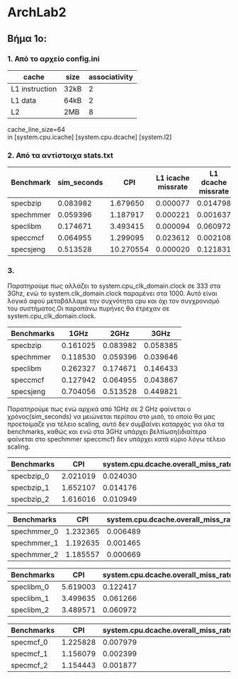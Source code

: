 # ArchLab2

## Βήμα 1ο:
### 1. Από το αρχείο config.ini
|cache | size | associativity |
| ---- | ---- | ------------- |
|L1 instruction |32kB |2 | 
|L1 data |64kB |2|   
|L2 |2MB|8|
 
cache_line_size=64  
in [system.cpu.icache] [system.cpu.dcache] [system.l2]

### 2. Από τα αντίστοιχα stats.txt

|Benchmark |	sim_seconds	| CPI	| L1 icache missrate	| L1 dcache missrate	| L2 cache missrate |
|--------- | ----------- | --- | ------------------ | ------------------ | ----------------- |
|specbzip | 0.083982|1.679650|0.000077| 0.014798| 0.282163 |
|spechmmer|0.059396 |1.187917 |0.000221|0.001637|0.077760|
|speclibm |0.174671|3.493415|0.000094|0.060972|0.999944|
|speccmcf|0.064955 |1.299095|0.023612|0.002108|0.055046|
|specsjeng|0.513528|10.270554|0.000020|0.121831|0.999972|

### 3. 

Παρατηρούμε πως αλλάζει το system.cpu_clk_domain.clock σε 333 στα 3Ghz, ενώ το system.clk_domain.clock παραμένει στα 1000. Αυτό είναι λογικό αφού μεταβάλλαμε την συχνότητα cpu και όχι τον συγχρονισμό του συστήματος.Οι παραπάνω πυρήνες θα έτρεχαν σε system.cpu_clk_domain.clock.

|Benchmarks | 1GHz | 2GHz | 3GHz |
|---------- | ---- | ---- | ---- |
|specbzip| 0.161025 | 0.083982|0.058385|
|spechmmer|0.118530 | 0.059396| 0.039646|
|speclibm|0.262327 |0.174671| 0.146433|
|speccmcf| 0.127942 |0.064955|0.043867|
|specsjeng|0.704056 |0.513528 |0.449821|

Παρατηρούμε πως ενώ αρχικά από 1GHz σε 2 GHz φαίνεται ο χρόνος(sim_seconds) να μειώνεται περίπου στο μισό, το οποίο θα μας προετοίμαζε για τέλειο scaling, αυτό δεν συμβαίνει καταρχάς για όλα τα benchmarks, καθώς και ενώ στα 3GHz υπάρχει βελτίωση(ιδιαίτερα φαίνεται στο spechmmer speccmcf) δεν υπάρχει κατά κύριο λόγω τέλειο scaling. 


  
|Benchmarks	|CPI	|system.cpu.dcache.overall_miss_rate::total|	system.cpu.icache.overall_miss_rate::total	|system.l2.overall_miss_rate::total|
|---------- |----|------------------------------------------|--------------------------------------------|----------|
|specbzip_0	|2.021019	|0.024030|	0.000089|	0.399687|
|specbzip_1	|1.652107	|0.014176|	0.000078|	0.265281|
|specbzip_2	|1.616016 |0.010949|	0.000070|	0.351744|

|Benchmarks	|CPI	|system.cpu.dcache.overall_miss_rate::total|	system.cpu.icache.overall_miss_rate::total	|system.l2.overall_miss_rate::total|
|--|--|--|--|--|
|spechmmer_0|	1.232365|	0.006489|	0.000421|	0.037090|
|spechmmer_1|	1.192635|	0.001465|	0.000402|	0.081824|
|spechmmer_2|	1.185557|	0.000669|	0.000083|	0.207342|


|Benchmarks	|CPI	|system.cpu.dcache.overall_miss_rate::total|	system.cpu.icache.overall_miss_rate::total	|system.l2.overall_miss_rate::total|
|--|--|--|--|--|
|speclibm_0 |5.619003|	0.122417|	0.000090|	0.994137|
|speclibm_1	|3.499635|0.061266	|0.000097|	0.993145|
|speclibm_2	|3.489571|0.060972	|0.000085|	0.999979|

|Benchmarks	|CPI	|system.cpu.dcache.overall_miss_rate::total|	system.cpu.icache.overall_miss_rate::total	|system.l2.overall_miss_rate::total|
|--|--|--|--|--|
|specmcf_0|	1.225828|	0.007979|	0.000048	|0.340802|
|specmcf_1|1.156079 |	0.002399|	0.000042	|0.614935|
|specmcf_2|1.154443 |0.001877	|0.000018	 |0.789452|
